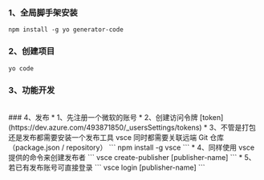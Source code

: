 ### 1、全局脚手架安装
```
npm install -g yo generator-code
```
### 2、创建项目
```
yo code
```
### 3、功能开发
<br>
### 4、发布
* 1、先注册一个微软的账号
* 2、创建访问令牌 [token](https://dev.azure.com/493871850/_usersSettings/tokens)
* 3、不管是打包还是发布都需要安装一个发布工具 vsce
同时都需要关联远端 Git 仓库（package.json / repository）
```
  npm install -g vsce
```
* 4、同样使用 vsce 提供的命令来创建发布者 
```
vsce create-publisher [publisher-name]
```
* 5、若已有发布账号可直接登录
```
vsce login [publisher-name]
```